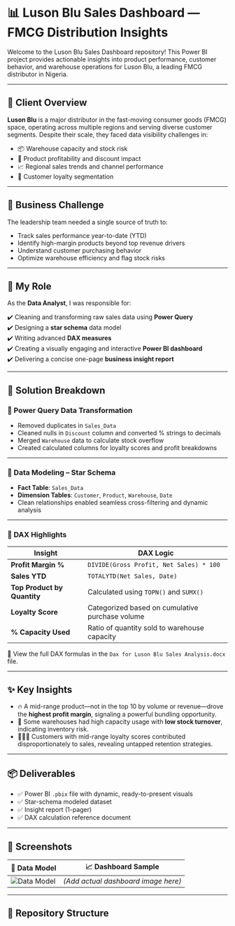 # 📊 Luson Blu Sales Dashboard — FMCG Distribution Insights

Welcome to the Luson Blu Sales Dashboard repository! This Power BI project provides actionable insights into product performance, customer behavior, and warehouse operations for Luson Blu, a leading FMCG distributor in Nigeria.

---

## 🏢 Client Overview

**Luson Blu** is a major distributor in the fast-moving consumer goods (FMCG) space, operating across multiple regions and serving diverse customer segments. Despite their scale, they faced data visibility challenges in:

- 📦 Warehouse capacity and stock risk
- 🛒 Product profitability and discount impact
- 📈 Regional sales trends and channel performance
- 👥 Customer loyalty segmentation

---

## 💼 Business Challenge

The leadership team needed a single source of truth to:

- Track sales performance year-to-date (YTD)
- Identify high-margin products beyond top revenue drivers
- Understand customer purchasing behavior
- Optimize warehouse efficiency and flag stock risks

---

## 🎯 My Role

As the **Data Analyst**, I was responsible for:

✔️ Cleaning and transforming raw sales data using **Power Query**  
✔️ Designing a **star schema** data model  
✔️ Writing advanced **DAX measures**  
✔️ Creating a visually engaging and interactive **Power BI dashboard**  
✔️ Delivering a concise one-page **business insight report**

---

## 🔧 Solution Breakdown

### 🔄 Power Query Data Transformation

- Removed duplicates in `Sales_Data`
- Cleaned nulls in `Discount` column and converted % strings to decimals
- Merged `Warehouse` data to calculate stock overflow
- Created calculated columns for loyalty scores and profit breakdowns

---

### 🧩 Data Modeling – Star Schema

- **Fact Table**: `Sales_Data`  
- **Dimension Tables**: `Customer`, `Product`, `Warehouse`, `Date`  
- Clean relationships enabled seamless cross-filtering and dynamic analysis

---

### 🧠 DAX Highlights

| Insight                     | DAX Logic                                                   |
|-----------------------------|-------------------------------------------------------------|
| **Profit Margin %**         | `DIVIDE(Gross Profit, Net Sales) * 100`                     |
| **Sales YTD**               | `TOTALYTD(Net Sales, Date)`                                 |
| **Top Product by Quantity** | Calculated using `TOPN()` and `SUMX()`                      |
| **Loyalty Score**           | Categorized based on cumulative purchase volume             |
| **% Capacity Used**         | Ratio of quantity sold to warehouse capacity                |

📄 View the full DAX formulas in the `Dax for Luson Blu Sales Analysis.docx` file.

---

## ✨ Key Insights

- 🔥 A mid-range product—not in the top 10 by volume or revenue—drove the **highest profit margin**, signaling a powerful bundling opportunity.
- 🧊 Some warehouses had high capacity usage with **low stock turnover**, indicating inventory risk.
- 🧑‍🤝‍🧑 Customers with mid-range loyalty scores contributed disproportionately to sales, revealing untapped retention strategies.

---

## 📦 Deliverables

- ✅ Power BI `.pbix` file with dynamic, ready-to-present visuals  
- ✅ Star-schema modeled dataset  
- ✅ Insight report (1-pager)  
- ✅ DAX calculation reference document  

---

## 📸 Screenshots

| 📍 Data Model                                    | 📈 Dashboard Sample               |
|--------------------------------------------------|-----------------------------------|
| ![Data Model](./Sales-Dashboard/Luson%20Blu%20Analysis%20Data%20Model.png) | *(Add actual dashboard image here)* |

---

## 📁 Repository Structure

